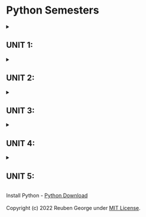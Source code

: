 # Python Semesters 

<details>

<summary> 

## UNIT 1:
</summary> 

### Explain the features of python.
- Easy-to-learn: Python has few keywords, simple structure, and a clearly defined syntax. This allows the student to pick up the language quickly.
- Python Supports functional and structured programming methods as well as OOP
- Easy-to-maintain: Python's source code is fairly easy-to-maintain
- A broad standard library: Python's bulk of the library is very portable and cross-platform compatible on UNIX, Windows, and Macintosh. 
- Interactive Mode: Python has support for an interactive mode which allows interactive testing and debugging of snippets of code. . 
- Databases: Python provides interfaces to all major commercial databases.
- Python can be dynamically typed which means we don’t need to declare data types in variables in advance like we do in C programming

### Explain debugging and error types in Python.

Programming is error-prone. For whimsical reasons, programming errors are called bugs and the process of tracking them down is called debugging.
Three kinds of errors can occur in a program: Syntax errors, Runtime errors, and Semantic errors.
- Syntax errors:
    - Python can only execute a program if the syntax is correct; otherwise, the interpreter displays an error message.
    - Syntax refers to the structure of a program and the rules about that structure.
    - For example, parentheses have to come in matching pairs, so (1 + 2) is legal, but 8) is a syntax error.

- Runtime errors:
    - A program with a runtime error is one that passed the interpreter’s syntax checks, and started to execute
    - However, during the execution of one of the statements in the program, an error occurred that caused the interpreter to stop executing the program and display an error message
    - Runtime errors are also called **exceptions** because they usually indicate that something exceptional (and bad) has happened.
    - Here are some examples of common runtime errorsr:
    - Misspelled or incorrectly capitalized variable and function names
    - Attempts to perform operations (such as math operations) on data of the wrong type (ex. attempting to subtract two variables that hold string values)

- Semantic errors:
    - The third type of error is the semantic error.
    - If there is a semantic error in your program, it will run successfully in the sense that the computer will not generate any error messages, but it will not do the right thing.
    - It will do something else. The problem is that the program you wrote is not the program you wanted to write.
    - The meaning of the program (its semantics) is wrong.
    - Identifying semantic errors can be tricky because it requires you to work backward by looking at the output of the program and trying to figure out what it is doing

### Write a short note on formal and natural languages.

| **Natural Language** | **Formal Language** |
| :--: | :--: |
| Natural languages are the languages that people speak, such as English, Spanish, Korean, and Mandarin Chinese. They were not designed by people (although people try to impose some order on them); they evolved naturally. | Formal languages are languages that are designed by people for specific applications. For example, the notation that mathematicians use is a formal language that is particularly good at denoting relationships among numbers and symbols. Chemists use a formal language to represent the chemical structure of molecules. |
| Natural languages are full of ambiguity, which people deal with by using contextual clues and other information | Formal languages are designed to be nearly or completely unambiguous, which means that any statement has exactly one meaning, regardless of context. |
| In order to make up for ambiguity and reduce misunderstandings, natural languages employ lots of redundancy. As a result, they are often verbose (lengthy/wordy). | Formal languages are less redundant and more concise | 
| Natural languages are full of idiom and metaphor. If I say, “The penny dropped,” there is probably no penny and nothing dropping (this idiom means that someone realized something after a period of confusion). | Formal languages mean exactly what they say. |



### Write a short note on Python Data Types.
### Explain operators in python with suitable example (5 opeerators)
### Write a program to use membership and Indetity operators.
### Explain Compilar and Interpreter.
### Short note on conditional statements.
### Short note on loopong statemetns in python.
### Write a short program to demonstrate use of looping statemnts.
### Write a short program to demonstrate use of conditional statements.

</details>

<details> 
<summary>

## UNIT 2:
</summary> 

### Explain any 5 math functions in Python in detail.
### Explain any 5 math functions in Python in detail.
### Explain parameteres and arguments with proper example
### Explain the difference between import module and form module.
### Write a short program to demonstrate use of dunction returning value.
### Explain any 5 string methods or Explain any 5 built in functions.
### Explain the string operators with the help of different operator.
### Explain the use of "in" and "not" operator.
### Write a program to use various list methods and function.
### Explain any 5 built in list function methods.
### Explain any built list operators.

</details>



<details> 
<summary>

## UNIT 3:
</summary> 

### Explain indexing, negative indexing and slicing with respect to tuple.
### Write short note on built in tuple function.
### Explain basic tuple operations.
### Explain tuple and dictionary with program.
### Explain built in dictionary function.
### Explain any 5 built dictionary function.
### Explain any 5 built in exception.
### Explain exception with args with proper example.
### What is file & What are its operating modes.
### Write a short note to demonstate exception handling in python.
### What is directory? Which methods are available to deal with dierectories in python?
</details>


<details> 
<summary>

## UNIT 4:
</summary> 

### Explain match function. Give simple example.
### What is multithreading? Write a short note on thread module.
### Explain random module with its any five function.
### Explain time modue with any S function.
### What are modules? How is it used? What are its advantages?
### Write a short note on class and 
### what is OOPS? Explain a Concepts of OOP in short.
### List and explain built in class attributes.
### Explain the constructor.
### Write a short program to demonstrate the use of multiple inheritance.
</details>


<details> 
<summary>

## UNIT 5:
</summary> 

### What is GUI? Explain its advantage.
### Write a note on standard dimension attributes on tkinter module.
### Write a short note on anchor and relief attribute in python GUI.
### Write a short note on menu button.
### Explain entry and text widget with small example.
### What is message box? What are its types.
### Write a detailed note on canvas widget.
### What is layout management? What are geometry managers in python.
### How to connect MySQL database using python.
### Write a small porgram to create a table and insert values in MySQL data base using python GUI Application.
### write a small program to reterive value from MySQL database using python GUI application.
</details>


Install Python - <a href="https://www.python.org/downloads/">Python Download</a> 
<br>
<br>
Copyright (c) 2022 Reuben George under [MIT License](./license). 
